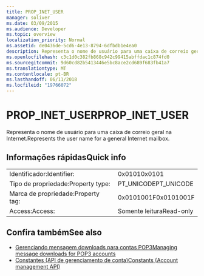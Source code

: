 ```yaml
---
title: PROP_INET_USER
manager: soliver
ms.date: 03/09/2015
ms.audience: Developer
ms.topic: overview
localization_priority: Normal
ms.assetid: de0436de-5cd6-4e13-8794-6dfbdb1e4ea0
description: Representa o nome de usuário para uma caixa de correio geral na Internet.
ms.openlocfilehash: c3c1d0c382fb868c942c99415abffdac1c874fd0
ms.sourcegitcommit: 9d60cd82b5413446e5bc8ace2cd689f683fb41a7
ms.translationtype: MT
ms.contentlocale: pt-BR
ms.lasthandoff: 06/11/2018
ms.locfileid: "19766072"
---
```

# <a name="propinetuser"></a><span data-ttu-id="6366a-103">PROP_INET_USER</span><span class="sxs-lookup"><span data-stu-id="6366a-103">PROP_INET_USER</span></span>

<span data-ttu-id="6366a-104">Representa o nome de usuário para uma caixa de correio geral na Internet.</span><span class="sxs-lookup"><span data-stu-id="6366a-104">Represents the user name for a general Internet mailbox.</span></span>
  
## <a name="quick-info"></a><span data-ttu-id="6366a-105">Informações rápidas</span><span class="sxs-lookup"><span data-stu-id="6366a-105">Quick info</span></span>

|||
|:-----|:-----|
|<span data-ttu-id="6366a-106">Identificador:</span><span class="sxs-lookup"><span data-stu-id="6366a-106">Identifier:</span></span>  <br/> |<span data-ttu-id="6366a-107">0x0101</span><span class="sxs-lookup"><span data-stu-id="6366a-107">0x0101</span></span>  <br/> |
|<span data-ttu-id="6366a-108">Tipo de propriedade:</span><span class="sxs-lookup"><span data-stu-id="6366a-108">Property type:</span></span>  <br/> |<span data-ttu-id="6366a-109">PT_UNICODE</span><span class="sxs-lookup"><span data-stu-id="6366a-109">PT_UNICODE</span></span>  <br/> |
|<span data-ttu-id="6366a-110">Marca de propriedade:</span><span class="sxs-lookup"><span data-stu-id="6366a-110">Property tag:</span></span>  <br/> |<span data-ttu-id="6366a-111">0x0101001F</span><span class="sxs-lookup"><span data-stu-id="6366a-111">0x0101001F</span></span>  <br/> |
|<span data-ttu-id="6366a-112">Access:</span><span class="sxs-lookup"><span data-stu-id="6366a-112">Access:</span></span>  <br/> |<span data-ttu-id="6366a-113">Somente leitura</span><span class="sxs-lookup"><span data-stu-id="6366a-113">Read-only</span></span>  <br/> |
   
## <a name="see-also"></a><span data-ttu-id="6366a-114">Confira também</span><span class="sxs-lookup"><span data-stu-id="6366a-114">See also</span></span>

- [<span data-ttu-id="6366a-115">Gerenciando mensagem downloads para contas POP3</span><span class="sxs-lookup"><span data-stu-id="6366a-115">Managing message downloads for POP3 accounts</span></span>](managing-message-downloads-for-pop3-accounts.md) 
- [<span data-ttu-id="6366a-116">Constantes (API de gerenciamento de conta)</span><span class="sxs-lookup"><span data-stu-id="6366a-116">Constants (Account management API)</span></span>](constants-account-management-api.md)

